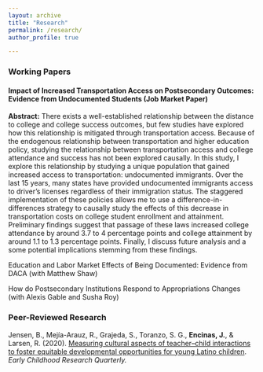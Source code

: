 ```yaml
---
layout: archive
title: "Research"
permalink: /research/
author_profile: true

---
```


### Working Papers

#### Impact of Increased Transportation Access on Postsecondary Outcomes: Evidence from Undocumented Students (Job Market Paper)

**Abstract:** There exists a well-established relationship between the distance to college and college success outcomes, but few studies have explored how this relationship is mitigated through transportation access. Because of the endogenous relationship between transportation and higher education policy, studying the relationship between transportation access and college attendance and success has not been explored causally. In this study, I explore this relationship by studying a unique population that gained increased access to transportation: undocumented immigrants. Over the last 15 years, many states have provided undocumented immigrants access to driver’s licenses regardless of their immigration status. The staggered implementation of these policies allows me to use a difference-in-differences strategy to causally study the effects of this decrease in transportation costs on college student enrollment and attainment. Preliminary findings suggest that passage of these laws increased college attendance by around 3.7 to 4 percentage points and college attainment by around 1.1 to 1.3 percentage points. Finally, I discuss future analysis and a some potential implications stemming from these findings.

Education and Labor Market Effects of Being Documented: Evidence from DACA (with Matthew Shaw)

How do Postsecondary Institutions Respond to Appropriations Changes (with Alexis Gable and Susha Roy)

### Peer-Reviewed Research

Jensen, B., Mejía-Arauz, R., Grajeda, S., Toranzo, S. G., **Encinas, J.**, & Larsen, R. (2020). [Measuring cultural aspects of teacher–child interactions to foster equitable developmental opportunities for young Latino children](https://www.sciencedirect.com/science/article/pii/S0885200617302211?casa_token=DyNTd0xSTKkAAAAA:Sa6PF2KnOlgGwCDkWbJUvc9WusBidxBYkK61aT7tt9awJCVUvIVyXKkc1B7M9SsUS29sFTorjg). *Early Childhood Research Quarterly.*
